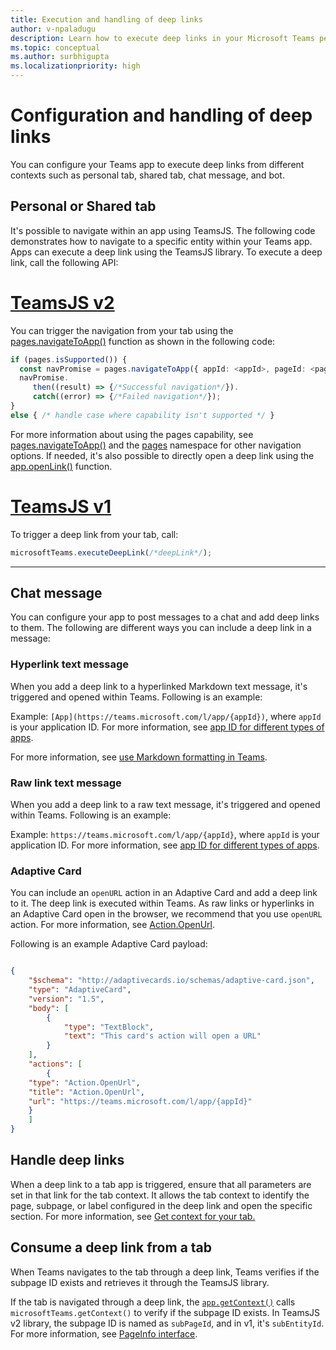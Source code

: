 ```yaml
---
title: Execution and handling of deep links
author: v-npaladugu
description: Learn how to execute deep links in your Microsoft Teams personal tab, shared tab, chat message, and bot, handle deep links, and consume a deep link from a tab.
ms.topic: conceptual
ms.author: surbhigupta
ms.localizationpriority: high
---
```


# Configuration and handling of deep links

You can configure your Teams app to execute deep links from different contexts such as personal tab, shared tab, chat message, and bot.

## Personal or Shared tab

It's possible to navigate within an app using TeamsJS. The following code demonstrates how to navigate to a specific entity within your Teams app. Apps can execute a deep link using the TeamsJS library. To execute a deep link, call the following API:

# [TeamsJS v2](#tab/teamsjs-v2)

You can trigger the navigation from your tab using the [pages.navigateToApp()](/javascript/api/@microsoft/teams-js/pages?view=msteams-client-js-latest#@microsoft-teams-js-pages-navigatetoapp&preserve-view=true) function as shown in the following code:

```TypeScript / JavaScript
if (pages.isSupported()) {
  const navPromise = pages.navigateToApp({ appId: <appId>, pageId: <pageId>, webUrl: <webUrl>, subPageId: <subPageId>, channelId:<channelId>});
  navPromise.
     then((result) => {/*Successful navigation*/}).
     catch((error) => {/*Failed navigation*/});
}
else { /* handle case where capability isn't supported */ }
```

For more information about using the pages capability, see [pages.navigateToApp()](/javascript/api/@microsoft/teams-js/pages?view=msteams-client-js-latest#@microsoft-teams-js-pages-navigatetoapp&preserve-view=true) and the [pages](/javascript/api/@microsoft/teams-js/pages?view=msteams-client-js-latest&preserve-view=true) namespace for other navigation options. If needed, it's also possible to directly open a deep link using the [app.openLink()](/javascript/api/@microsoft/teams-js/app?view=msteams-client-js-latest#@microsoft-teams-js-app-openlink&preserve-view=true) function.

# [TeamsJS v1](#tab/teamsjs-v1)

To trigger a deep link from your tab, call:

```javascript
microsoftTeams.executeDeepLink(/*deepLink*/);
```

---

## Chat message

You can configure your app to post messages to a chat and add deep links to them. The following are different ways you can include a deep link in a message:

### Hyperlink text message

When you add a deep link to a hyperlinked Markdown text message, it's triggered and opened within Teams. Following is an example:

Example: `[App](https://teams.microsoft.com/l/app/{appId})`, where `appId` is your application ID. For more information, see [app ID for different types of apps](deep-link-application.md#app-id-for-different-types-of-apps).

For more information, see [use Markdown formatting in Teams](https://support.microsoft.com/en-us/office/use-markdown-formatting-in-teams-4d10bd65-55e2-4b2d-a1f3-2bebdcd2c772).

### Raw link text message

When you add a deep link to a raw text message, it's triggered and opened within Teams. Following is an example:

Example: `https://teams.microsoft.com/l/app/{appId}`, where `appId` is your application ID. For more information, see [app ID for different types of apps](deep-link-application.md#app-id-for-different-types-of-apps).

### Adaptive Card

You can include an `openURL` action in an Adaptive Card and add a deep link to it. The deep link is executed within Teams. As raw links or hyperlinks in an Adaptive Card open in the browser, we recommend that you use `openURL` action. For more information, see [Action.OpenUrl](https://adaptivecards.io/explorer/Action.OpenUrl.html).

Following is an example Adaptive Card payload:

```json

{
    "$schema": "http://adaptivecards.io/schemas/adaptive-card.json",
    "type": "AdaptiveCard",
    "version": "1.5",
    "body": [
        {
            "type": "TextBlock",
            "text": "This card's action will open a URL"
        }
    ],
    "actions": [
        {
    "type": "Action.OpenUrl",
    "title": "Action.OpenUrl",
    "url": "https://teams.microsoft.com/l/app/{appId}"
    }
    ]
}

```

## Handle deep links

When a deep link to a tab app is triggered, ensure that all parameters are set in that link for the tab context. It allows the tab context to identify the page, subpage, or label configured in the deep link and open the specific section. For more information, see [Get context for your tab.](~/tabs/how-to/access-teams-context.md)

## Consume a deep link from a tab

When Teams navigates to the tab through a deep link, Teams verifies if the subpage ID exists and retrieves it through the TeamsJS library.

If the tab is navigated through a deep link, the [`app.getContext()`](/javascript/api/@microsoft/teams-js/app?view=msteams-client-js-latest#@microsoft-teams-js-app-getcontext&preserve-view=true) calls `microsoftTeams.getContext()` to verify if the subpage ID exists. In TeamsJS v2 library, the subpage ID is named as `subPageId`, and in v1, it's `subEntityId`. For more information, see [PageInfo interface](/javascript/api/@microsoft/teams-js/app?view=msteams-client-js-latest#@microsoft-teams-js-app-pageinfo&preserve-view=true).
